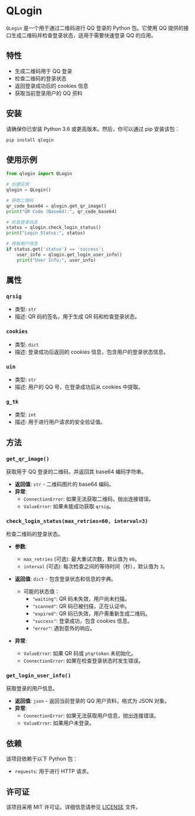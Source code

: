 # QLogin

`QLogin` 是一个用于通过二维码进行 QQ 登录的 Python 包。它使用 QQ 提供的接口生成二维码并检查登录状态，适用于需要快速登录 QQ 的应用。

## 特性

- 生成二维码用于 QQ 登录
- 检查二维码的登录状态
- 返回登录成功后的 cookies 信息
- 获取当前登录用户的 QQ 资料

## 安装

请确保你已安装 Python 3.6 或更高版本。然后，你可以通过 pip 安装该包：

```bash
pip install qlogin
```

## 使用示例

```python
from qlogin import QLogin

# 创建实例
qlogin = QLogin()

# 获取二维码
qr_code_base64 = qlogin.get_qr_image()
print("QR Code (Base64):", qr_code_base64)

# 检查登录状态
status = qlogin.check_login_status()
print("Login Status:", status)

# 获取用户信息
if status.get('status') == 'success':
    user_info = qlogin.get_login_user_info()
    print("User Info:", user_info)
```

## 属性

### `qrsig`
- 类型: `str`
- 描述: QR 码的签名，用于生成 QR 码和检查登录状态。

### `cookies`
- 类型: `dict`
- 描述: 登录成功后返回的 cookies 信息，包含用户的登录状态信息。

### `uin`
- 类型: `str`
- 描述: 用户的 QQ 号，在登录成功后从 cookies 中提取。

### `g_tk`
- 类型: `int`
- 描述: 用于进行用户请求的安全验证值。

## 方法

### `get_qr_image()`
获取用于 QQ 登录的二维码，并返回其 base64 编码字符串。

- **返回值**: `str` - 二维码图片的 base64 编码。
- **异常**: 
  - `ConnectionError`: 如果无法获取二维码，抛出连接错误。
  - `ValueError`: 如果未能成功获取 `qrsig`。

### `check_login_status(max_retries=60, interval=3)`
检查二维码的登录状态。

- **参数**:
  - `max_retries` (可选): 最大重试次数，默认值为 `60`。
  - `interval` (可选): 每次检查之间的等待时间（秒），默认值为 `3`。
  
- **返回值**: `dict` - 包含登录状态和信息的字典。
  - 可能的状态值：
    - `"waiting"`: QR 码未失效，用户尚未扫描。
    - `"scanned"`: QR 码已被扫描，正在认证中。
    - `"expired"`: QR 码已失效，用户需重新生成二维码。
    - `"success"`: 登录成功，包含 cookies 信息。
    - `"error"`: 遇到意外的响应。
- **异常**:
  - `ValueError`: 如果 QR 码或 `ptqrtoken` 未初始化。
  - `ConnectionError`: 如果在检查登录状态时发生错误。

### `get_login_user_info()`
获取登录的用户信息。

- **返回值**: `json` - 返回当前登录的 QQ 用户资料，格式为 JSON 对象。
- **异常**:
  - `ConnectionError`: 如果无法获取用户信息，抛出连接错误。
  - `ValueError`: 如果用户未登录。

## 依赖

该项目依赖于以下 Python 包：

- `requests`: 用于进行 HTTP 请求。

## 许可证

该项目采用 MIT 许可证。详细信息请参见 [LICENSE](https://github.com/LibraHp/qlogin/blob/main/LICENSE) 文件。